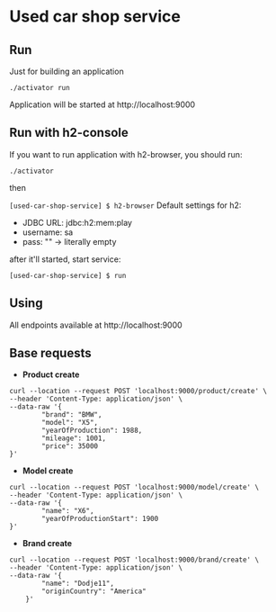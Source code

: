 # Used car shop service
## Run
Just for building an application

``
./activator run
``

Application will be started at http://localhost:9000

## Run with h2-console 
If you want to run application with h2-browser, you should run:

``
./activator
``

then 

``
[used-car-shop-service] $ h2-browser
``
Default settings for h2:
 * JDBC URL: jdbc:h2:mem:play
 * username: sa
 * pass: "" -> literally empty
 
after it'll started, start service:

``
[used-car-shop-service] $ run
``

## Using 
All endpoints available at http://localhost:9000

## Base requests

* **Product create**
```
curl --location --request POST 'localhost:9000/product/create' \
--header 'Content-Type: application/json' \
--data-raw '{
        "brand": "BMW",
        "model": "X5",
        "yearOfProduction": 1988,
        "mileage": 1001,
        "price": 35000
}'
```
* **Model create**
```
curl --location --request POST 'localhost:9000/model/create' \
--header 'Content-Type: application/json' \
--data-raw '{
        "name": "X6",
        "yearOfProductionStart": 1900
}'
```
* **Brand create**
```
curl --location --request POST 'localhost:9000/brand/create' \
--header 'Content-Type: application/json' \
--data-raw '{
        "name": "Dodje11",
        "originCountry": "America"
    }'
```

